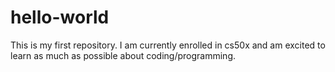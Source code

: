# hello-world
This is my first repository. I am currently enrolled in cs50x and am excited to learn as much as possible about coding/programming.
